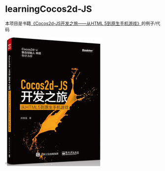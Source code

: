 # learningCocos2d-JS
本项目是书籍[《Cocos2d-JS开发之旅——从HTML 5到原生手机游戏》](http://book.douban.com/subject/26359306/)的例子/代码

![book](./images/book.jpg)